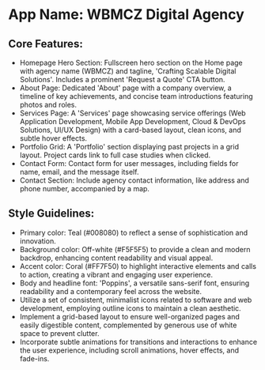 # **App Name**: WBMCZ Digital Agency

## Core Features:

- Homepage Hero Section: Fullscreen hero section on the Home page with agency name (WBMCZ) and tagline, 'Crafting Scalable Digital Solutions'. Includes a prominent 'Request a Quote' CTA button.
- About Page: Dedicated 'About' page with a company overview, a timeline of key achievements, and concise team introductions featuring photos and roles.
- Services Page: A 'Services' page showcasing service offerings (Web Application Development, Mobile App Development, Cloud & DevOps Solutions, UI/UX Design) with a card-based layout, clean icons, and subtle hover effects.
- Portfolio Grid: A 'Portfolio' section displaying past projects in a grid layout. Project cards link to full case studies when clicked.
- Contact Form: Contact form for user messages, including fields for name, email, and the message itself.
- Contact Section: Include agency contact information, like address and phone number, accompanied by a map.

## Style Guidelines:

- Primary color: Teal (#008080) to reflect a sense of sophistication and innovation.
- Background color: Off-white (#F5F5F5) to provide a clean and modern backdrop, enhancing content readability and visual appeal.
- Accent color: Coral (#FF7F50) to highlight interactive elements and calls to action, creating a vibrant and engaging user experience.
- Body and headline font: 'Poppins', a versatile sans-serif font, ensuring readability and a contemporary feel across the website.
- Utilize a set of consistent, minimalist icons related to software and web development, employing outline icons to maintain a clean aesthetic.
- Implement a grid-based layout to ensure well-organized pages and easily digestible content, complemented by generous use of white space to prevent clutter.
- Incorporate subtle animations for transitions and interactions to enhance the user experience, including scroll animations, hover effects, and fade-ins.